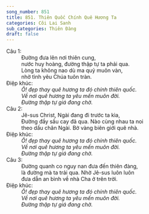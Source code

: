 ```yaml
---
song_number: 851
title: 851. Thiên Quốc Chính Quê Hương Ta
categories: Cõi Lai Sanh
sub_categories: Thiên Đàng
draft: false
---
```

<dl><dt>Câu 1:</dt><dd data-verse="1">Đường đưa lên nơi thiên cung, <br/>nước huy hoàng, đường thập tự ta phải qua. <br/>Lòng ta không nao dù ma quỷ muôn vàn, <br/>nhờ tình yêu Chúa tuôn tràn. </dd><dt>Điệp khúc:</dt><dd data-chorus="1"><em>Ô! đẹp thay quê hương ta đó chính thiên quốc. <br/>Về nơi quê hương ta yêu mến muôn đời. <br/>Đường thập tự giá đang chờ. </em></dd><dt>Câu 2:</dt><dd data-verse="2">Jê-sus Christ, Ngài đang đi trước ta kìa, <br/>Đường đầy sầu cay đã qua. Nào cùng nhau ta noi <br/>theo dấu chân Ngài. Bờ vàng biên giới quê nhà. </dd><dt>Điệp khúc:</dt><dd data-chorus="1"><em>Ô! đẹp thay quê hương ta đó chính thiên quốc. <br/>Về nơi quê hương ta yêu mến muôn đời. <br/>Đường thập tự giá đang chờ. </em></dd><dt>Câu 3:</dt><dd data-verse="3">Đường quanh co nguy nan đưa đến thiên đàng, <br/>là đường mà ta trải qua. Nhờ Jê-sus luôn luôn <br/>đưa dẫn an bình về nhà Cha ở trên trời. </dd><dt>Điệp khúc:</dt><dd data-chorus="1"><em>Ô! đẹp thay quê hương ta đó chính thiên quốc. <br/>Về nơi quê hương ta yêu mến muôn đời. <br/>Đường thập tự giá đang chờ. </em></dd></dl>